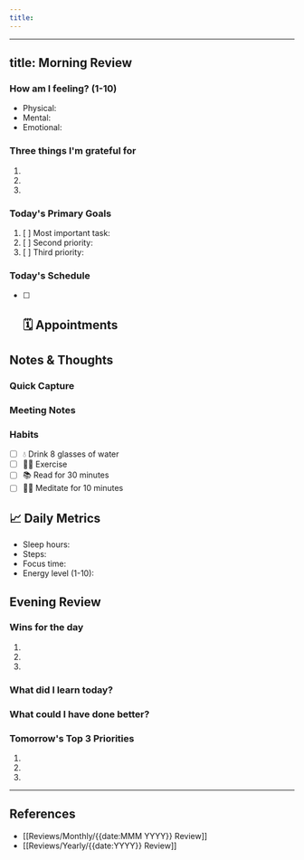 ```yaml
---
title:
---
```


---
title: Morning Review
---

### How am I feeling? (1-10)

- Physical:
- Mental:
- Emotional:

### Three things I'm grateful for

1.
2.
3.

### Today's Primary Goals

1. [ ] Most important task:
2. [ ] Second priority:
3. [ ] Third priority:

### Today's Schedule

- [ ] ## 🗓️ Appointments

## Notes & Thoughts

### Quick Capture

### Meeting Notes

### Habits

- [ ] 💧 Drink 8 glasses of water
- [ ] 🏃‍♂️ Exercise
- [ ] 📚 Read for 30 minutes
- [ ] 🧘‍♂️ Meditate for 10 minutes

## 📈 Daily Metrics

- Sleep hours:
- Steps:
- Focus time:
- Energy level (1-10):

## Evening Review

### Wins for the day

1.
2.
3.

### What did I learn today?

### What could I have done better?

### Tomorrow's Top 3 Priorities

1.
2.
3.

---

## References

- [[Reviews/Monthly/{{date:MMM YYYY}} Review]]
- [[Reviews/Yearly/{{date:YYYY}} Review]]
